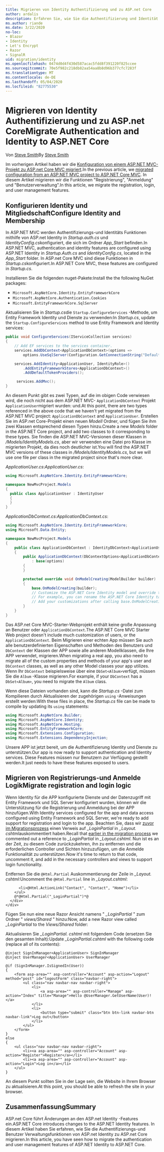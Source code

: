 ```yaml
---
title: Migrieren von Identity Authentifizierung und zu ASP.net Core
author: ardalis
description: Erfahren Sie, wie Sie die Authentifizierung und Identität von einem ASP.NET MVC-Projekt zu einem ASP.net Core MVC-Projekt migrieren.
ms.author: riande
ms.date: 3/22/2020
no-loc:
- Blazor
- Identity
- Let's Encrypt
- Razor
- SignalR
uid: migration/identity
ms.openlocfilehash: 0474d0d4f430d587acac5fdd8f391220f825ccee
ms.sourcegitcommit: 70e5f982c218db82aa54aa8b8d96b377cfc7283f
ms.translationtype: MT
ms.contentlocale: de-DE
ms.lasthandoff: 05/04/2020
ms.locfileid: "82775530"
---
```

# <a name="migrate-authentication-and-identity-to-aspnet-core"></a><span data-ttu-id="86d7a-103">Migrieren von Identity Authentifizierung und zu ASP.net Core</span><span class="sxs-lookup"><span data-stu-id="86d7a-103">Migrate Authentication and Identity to ASP.NET Core</span></span>

<span data-ttu-id="86d7a-104">Von [Steve Smith](https://ardalis.com/)</span><span class="sxs-lookup"><span data-stu-id="86d7a-104">By [Steve Smith](https://ardalis.com/)</span></span>

<span data-ttu-id="86d7a-105">Im vorherigen Artikel haben wir die [Konfiguration von einem ASP.NET MVC-Projekt zu ASP.net Core MVC migriert](xref:migration/configuration).</span><span class="sxs-lookup"><span data-stu-id="86d7a-105">In the previous article, we [migrated configuration from an ASP.NET MVC project to ASP.NET Core MVC](xref:migration/configuration).</span></span> <span data-ttu-id="86d7a-106">In diesem Artikel migrieren wir die Funktionen "Registrierung", "Anmeldung" und "Benutzerverwaltung".</span><span class="sxs-lookup"><span data-stu-id="86d7a-106">In this article, we migrate the registration, login, and user management features.</span></span>

## <a name="configure-identity-and-membership"></a><span data-ttu-id="86d7a-107">Konfigurieren Identity und Mitgliedschaft</span><span class="sxs-lookup"><span data-stu-id="86d7a-107">Configure Identity and Membership</span></span>

<span data-ttu-id="86d7a-108">In ASP.NET MVC werden Authentifizierungs-und Identitäts Funktionen mithilfe von ASP.net Identity in *Startup.auth.cs* und *IdentityConfig.cs*konfiguriert, die sich im Ordner *App_Start* befinden.</span><span class="sxs-lookup"><span data-stu-id="86d7a-108">In ASP.NET MVC, authentication and identity features are configured using ASP.NET Identity in *Startup.Auth.cs* and *IdentityConfig.cs*, located in the *App_Start* folder.</span></span> <span data-ttu-id="86d7a-109">In ASP.net Core MVC sind diese Funktionen in *Startup.cs*konfiguriert.</span><span class="sxs-lookup"><span data-stu-id="86d7a-109">In ASP.NET Core MVC, these features are configured in *Startup.cs*.</span></span>

<span data-ttu-id="86d7a-110">Installieren Sie die folgenden nuget-Pakete:</span><span class="sxs-lookup"><span data-stu-id="86d7a-110">Install the the following NuGet packages:</span></span>

* `Microsoft.AspNetCore.Identity.EntityFrameworkCore`
* `Microsoft.AspNetCore.Authentication.Cookies`
* `Microsoft.EntityFrameworkCore.SqlServer`

<span data-ttu-id="86d7a-111">Aktualisieren Sie in *Startup.cs*die `Startup.ConfigureServices` -Methode, um Entity Framework Identity und Dienste zu verwenden:</span><span class="sxs-lookup"><span data-stu-id="86d7a-111">In *Startup.cs*, update the `Startup.ConfigureServices` method to use Entity Framework and Identity services:</span></span>

```csharp
public void ConfigureServices(IServiceCollection services)
{
    // Add EF services to the services container.
    services.AddDbContext<ApplicationDbContext>(options =>
        options.UseSqlServer(Configuration.GetConnectionString("DefaultConnection")));

    services.AddIdentity<ApplicationUser, IdentityRole>()
        .AddEntityFrameworkStores<ApplicationDbContext>()
        .AddDefaultTokenProviders();

     services.AddMvc();
}
```

<span data-ttu-id="86d7a-112">An diesem Punkt gibt es zwei Typen, auf die im obigen Code verwiesen wird, die noch nicht aus dem ASP.NET MVC- `ApplicationDbContext` Projekt `ApplicationUser`migriert wurden: und.</span><span class="sxs-lookup"><span data-stu-id="86d7a-112">At this point, there are two types referenced in the above code that we haven't yet migrated from the ASP.NET MVC project: `ApplicationDbContext` and `ApplicationUser`.</span></span> <span data-ttu-id="86d7a-113">Erstellen Sie im ASP.net Core-Projekt einen neuen *Modell* Ordner, und fügen Sie ihm zwei Klassen entsprechend diesen Typen hinzu.</span><span class="sxs-lookup"><span data-stu-id="86d7a-113">Create a new *Models* folder in the ASP.NET Core project, and add two classes to it corresponding to these types.</span></span> <span data-ttu-id="86d7a-114">Sie finden die ASP.NET MVC-Versionen dieser Klassen in */Models/IdentityModels.cs*, aber wir verwenden eine Datei pro Klasse im migrierten Projekt, da dies noch deutlicher ist.</span><span class="sxs-lookup"><span data-stu-id="86d7a-114">You will find the ASP.NET MVC versions of these classes in */Models/IdentityModels.cs*, but we will use one file per class in the migrated project since that's more clear.</span></span>

<span data-ttu-id="86d7a-115">*ApplicationUser.cs*:</span><span class="sxs-lookup"><span data-stu-id="86d7a-115">*ApplicationUser.cs*:</span></span>

```csharp
using Microsoft.AspNetCore.Identity.EntityFrameworkCore;

namespace NewMvcProject.Models
{
  public class ApplicationUser : IdentityUser
  {
  }
}
```

<span data-ttu-id="86d7a-116">*ApplicationDbContext.cs*:</span><span class="sxs-lookup"><span data-stu-id="86d7a-116">*ApplicationDbContext.cs*:</span></span>

```csharp
using Microsoft.AspNetCore.Identity.EntityFrameworkCore;
using Microsoft.Data.Entity;

namespace NewMvcProject.Models
{
    public class ApplicationDbContext : IdentityDbContext<ApplicationUser>
    {
        public ApplicationDbContext(DbContextOptions<ApplicationDbContext> options)
            : base(options)
        {
        }

        protected override void OnModelCreating(ModelBuilder builder)
        {
            base.OnModelCreating(builder);
            // Customize the ASP.NET Core Identity model and override the defaults if needed.
            // For example, you can rename the ASP.NET Core Identity table names and more.
            // Add your customizations after calling base.OnModelCreating(builder);
        }
    }
}
```

<span data-ttu-id="86d7a-117">Das ASP.net Core MVC-Starter-Webprojekt enthält keine große Anpassung an Benutzer oder `ApplicationDbContext`.</span><span class="sxs-lookup"><span data-stu-id="86d7a-117">The ASP.NET Core MVC Starter Web project doesn't include much customization of users, or the `ApplicationDbContext`.</span></span> <span data-ttu-id="86d7a-118">Beim Migrieren einer echten App müssen Sie auch alle benutzerdefinierten Eigenschaften und Methoden des Benutzers und `DbContext` der Klassen der APP sowie alle anderen Modellklassen, die Ihre APP verwendet, migrieren.</span><span class="sxs-lookup"><span data-stu-id="86d7a-118">When migrating a real app, you also need to migrate all of the custom properties and methods of your app's user and `DbContext` classes, as well as any other Model classes your app utilizes.</span></span> <span data-ttu-id="86d7a-119">Wenn Ihr `DbContext` beispielsweise über eine `DbSet<Album>`verfügt, müssen Sie die `Album` -Klasse migrieren.</span><span class="sxs-lookup"><span data-stu-id="86d7a-119">For example, if your `DbContext` has a `DbSet<Album>`, you need to migrate the `Album` class.</span></span>

<span data-ttu-id="86d7a-120">Wenn diese Dateien vorhanden sind, kann die *Startup.cs* -Datei zum Kompilieren durch Aktualisieren der zugehörigen `using` -Anweisungen erstellt werden:</span><span class="sxs-lookup"><span data-stu-id="86d7a-120">With these files in place, the *Startup.cs* file can be made to compile by updating its `using` statements:</span></span>

```csharp
using Microsoft.AspNetCore.Builder;
using Microsoft.AspNetCore.Identity;
using Microsoft.AspNetCore.Hosting;
using Microsoft.EntityFrameworkCore;
using Microsoft.Extensions.Configuration;
using Microsoft.Extensions.DependencyInjection;
```

<span data-ttu-id="86d7a-121">Unsere APP ist jetzt bereit, um die Authentifizierung Identity und Dienste zu unterstützen.</span><span class="sxs-lookup"><span data-stu-id="86d7a-121">Our app is now ready to support authentication and Identity services.</span></span> <span data-ttu-id="86d7a-122">Diese Features müssen nur Benutzern zur Verfügung gestellt werden.</span><span class="sxs-lookup"><span data-stu-id="86d7a-122">It just needs to have these features exposed to users.</span></span>

## <a name="migrate-registration-and-login-logic"></a><span data-ttu-id="86d7a-123">Migrieren von Registrierungs-und Anmelde Logik</span><span class="sxs-lookup"><span data-stu-id="86d7a-123">Migrate registration and login logic</span></span>

<span data-ttu-id="86d7a-124">Wenn Identity für die APP konfigurierte Dienste und der Datenzugriff mit Entity Framework und SQL Server konfiguriert wurden, können wir die Unterstützung für die Registrierung und Anmeldung bei der APP hinzufügen.</span><span class="sxs-lookup"><span data-stu-id="86d7a-124">With Identity services configured for the app and data access configured using Entity Framework and SQL Server, we're ready to add support for registration and login to the app.</span></span> <span data-ttu-id="86d7a-125">Beachten Sie, dass wir [zuvor im Migrationsprozess](xref:migration/mvc#migrate-the-layout-file) einen Verweis auf *_LoginPartial* in *_Layout. cshtml*auskommentiert haben.</span><span class="sxs-lookup"><span data-stu-id="86d7a-125">Recall that [earlier in the migration process](xref:migration/mvc#migrate-the-layout-file) we commented out a reference to *_LoginPartial* in *_Layout.cshtml*.</span></span> <span data-ttu-id="86d7a-126">Nun ist es an der Zeit, zu diesem Code zurückzukehren, ihn zu entfernen und die erforderlichen Controller und Sichten hinzuzufügen, um die Anmelde Funktionalität zu unterstützen.</span><span class="sxs-lookup"><span data-stu-id="86d7a-126">Now it's time to return to that code, uncomment it, and add in the necessary controllers and views to support login functionality.</span></span>

<span data-ttu-id="86d7a-127">Entfernen Sie die `@Html.Partial` Auskommentierung der Zeile in *_Layout. cshtml*:</span><span class="sxs-lookup"><span data-stu-id="86d7a-127">Uncomment the `@Html.Partial` line in *_Layout.cshtml*:</span></span>

```cshtml
      <li>@Html.ActionLink("Contact", "Contact", "Home")</li>
    </ul>
    @*@Html.Partial("_LoginPartial")*@
  </div>
</div>
```

<span data-ttu-id="86d7a-128">Fügen Sie nun eine neue Razor Ansicht namens " *_LoginPartial* " zum Ordner " *views/Shared* " hinzu:</span><span class="sxs-lookup"><span data-stu-id="86d7a-128">Now, add a new Razor view called *_LoginPartial* to the *Views/Shared* folder:</span></span>

<span data-ttu-id="86d7a-129">Aktualisieren Sie *_LoginPartial. cshtml* mit folgendem Code (ersetzen Sie den gesamten Inhalt):</span><span class="sxs-lookup"><span data-stu-id="86d7a-129">Update *_LoginPartial.cshtml* with the following code (replace all of its contents):</span></span>

```cshtml
@inject SignInManager<ApplicationUser> SignInManager
@inject UserManager<ApplicationUser> UserManager

@if (SignInManager.IsSignedIn(User))
{
    <form asp-area="" asp-controller="Account" asp-action="Logout" method="post" id="logoutForm" class="navbar-right">
        <ul class="nav navbar-nav navbar-right">
            <li>
                <a asp-area="" asp-controller="Manage" asp-action="Index" title="Manage">Hello @UserManager.GetUserName(User)!</a>
            </li>
            <li>
                <button type="submit" class="btn btn-link navbar-btn navbar-link">Log out</button>
            </li>
        </ul>
    </form>
}
else
{
    <ul class="nav navbar-nav navbar-right">
        <li><a asp-area="" asp-controller="Account" asp-action="Register">Register</a></li>
        <li><a asp-area="" asp-controller="Account" asp-action="Login">Log in</a></li>
    </ul>
}
```

<span data-ttu-id="86d7a-130">An diesem Punkt sollten Sie in der Lage sein, die Website in Ihrem Browser zu aktualisieren.</span><span class="sxs-lookup"><span data-stu-id="86d7a-130">At this point, you should be able to refresh the site in your browser.</span></span>

## <a name="summary"></a><span data-ttu-id="86d7a-131">Zusammenfassung</span><span class="sxs-lookup"><span data-stu-id="86d7a-131">Summary</span></span>

<span data-ttu-id="86d7a-132">ASP.net Core führt Änderungen an den ASP.net Identity -Features ein.</span><span class="sxs-lookup"><span data-stu-id="86d7a-132">ASP.NET Core introduces changes to the ASP.NET Identity features.</span></span> <span data-ttu-id="86d7a-133">In diesem Artikel haben Sie erfahren, wie Sie die Authentifizierungs-und Benutzer Verwaltungsfunktionen von ASP.net Identity zu ASP.net Core migrieren.</span><span class="sxs-lookup"><span data-stu-id="86d7a-133">In this article, you have seen how to migrate the authentication and user management features of ASP.NET Identity to ASP.NET Core.</span></span>
